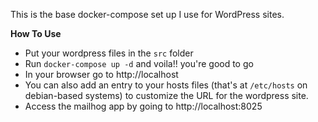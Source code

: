 This is the base docker-compose set up I use for WordPress sites.

**How To Use**

- Put your wordpress files in the `src` folder
- Run `docker-compose up -d` and voila!! you're good to go
- In your browser go to http://localhost
- You can also add an entry to your hosts files (that's at `/etc/hosts` on debian-based systems) to customize the URL for the wordpress site.
- Access the mailhog app by going to http://localhost:8025

